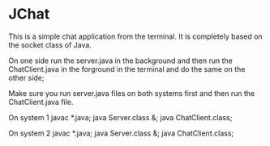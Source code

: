 # JChat
This is a simple chat application from the terminal. It is completely based on the socket class of Java.

On one side run the server.java in the background and then run the ChatClient.java in the forground in the terminal 
and do the same on the other side;

Make sure you run server.java files on both systems first and then run the ChatClient.java file.


On system 1
javac *.java;
java Server.class &;
java ChatClient.class;

On system 2
javac *.java;
java Server.class &;
java ChatClient.class;


